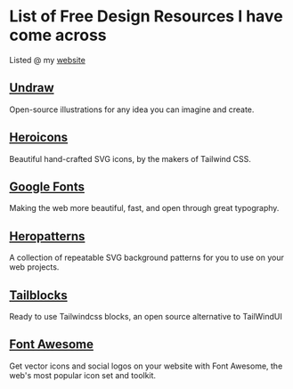 # List of Free Design Resources I have come across
Listed @ my [website](https://siddharth.one)
## [Undraw](https://undraw.co)
Open-source illustrations for any idea you can imagine and create.
## [Heroicons](https://heroicons.com)
Beautiful hand-crafted SVG icons, by the makers of Tailwind CSS.
## [Google Fonts](https://fonts.google.com)
Making the web more beautiful, fast, and open through great typography.
## [Heropatterns](http://heropatterns.com)
A collection of repeatable SVG background patterns for you to use on your web projects.
## [Tailblocks](https://mertjf.github.io/tailblocks/)
Ready to use Tailwindcss blocks, an open source alternative to TailWindUI
## [Font Awesome](https://fontawesome.com)
Get vector icons and social logos on your website with Font Awesome, the web's most popular icon set and toolkit.
